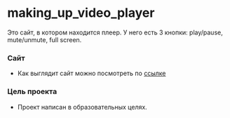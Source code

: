 # making_up_video_player
Это сайт, в котором находится плеер. У него есть 3 кнопки: play/pause, mute/unmute, full screen.

### Сайт
- Как выглядит сайт можно посмотреть по [ссылке](https://artuom4ik.github.io/making_up_video_player/dist/)

### Цель проекта
- Проект написан в образовательных целях.

